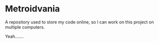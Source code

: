 # Metroidvania
A repository used to store my code online, so I can work on this project on multiple computers.

Yeah.......
